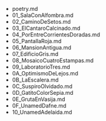 - poetry.md
- 01_SalaConAlfombra.md
- 02_CaminoDeSetos.md
- 03_ElCantaroCalcinado.md
- 04_PorEntreCorrientesDoradas.md
- 05_PantallaRoja.md
- 06_MansionAntigua.md
- 07_EdificioGris.md
- 08_MosaicoCuatroEstampas.md
- 09_LaboratorioTres.md
- 0A_OptimismoDeLejos.md
- 0B_LaEscalera.md
- 0C_SuspiroOlvidado.md
- 0D_GatitoColorSepia.md
- 0E_GrutaEnVasija.md
- 0F_UnamedDafne.md
- 10_UnamedAdelaida.md
